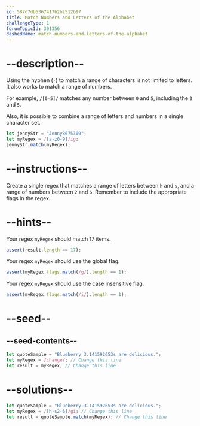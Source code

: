 ```yaml
---
id: 587d7db5367417b2b2512b97
title: Match Numbers and Letters of the Alphabet
challengeType: 1
forumTopicId: 301356
dashedName: match-numbers-and-letters-of-the-alphabet
---
```


# --description--

Using the hyphen (`-`) to match a range of characters is not limited to letters. It also works to match a range of numbers.

For example, `/[0-5]/` matches any number between `0` and `5`, including the `0` and `5`.

Also, it is possible to combine a range of letters and numbers in a single character set.

```js
let jennyStr = "Jenny8675309";
let myRegex = /[a-z0-9]/ig;
jennyStr.match(myRegex);
```

# --instructions--

Create a single regex that matches a range of letters between `h` and `s`, and a range of numbers between `2` and `6`. Remember to include the appropriate flags in the regex.

# --hints--

Your regex `myRegex` should match 17 items.

```js
assert(result.length == 17);
```

Your regex `myRegex` should use the global flag.

```js
assert(myRegex.flags.match(/g/).length == 1);
```

Your regex `myRegex` should use the case insensitive flag.

```js
assert(myRegex.flags.match(/i/).length == 1);
```

# --seed--

## --seed-contents--

```js
let quoteSample = "Blueberry 3.141592653s are delicious.";
let myRegex = /change/; // Change this line
let result = myRegex; // Change this line
```

# --solutions--

```js
let quoteSample = "Blueberry 3.141592653s are delicious.";
let myRegex = /[h-s2-6]/gi; // Change this line
let result = quoteSample.match(myRegex); // Change this line
```
